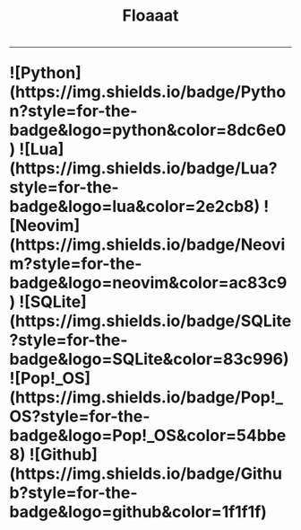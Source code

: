 <h1 align="center">Floaaat<h1>
<hr>
![Python](https://img.shields.io/badge/Python?style=for-the-badge&logo=python&color=8dc6e0)
![Lua](https://img.shields.io/badge/Lua?style=for-the-badge&logo=lua&color=2e2cb8)
![Neovim](https://img.shields.io/badge/Neovim?style=for-the-badge&logo=neovim&color=ac83c9)
![SQLite](https://img.shields.io/badge/SQLite?style=for-the-badge&logo=SQLite&color=83c996)
![Pop!_OS](https://img.shields.io/badge/Pop!_OS?style=for-the-badge&logo=Pop!_OS&color=54bbe8)
![Github](https://img.shields.io/badge/Github?style=for-the-badge&logo=github&color=1f1f1f)
